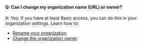 #### Q: Can I change my organization name (URL) or owner?
 
A: Yes. If you have at least Basic access, you can do this in your organization settings. Learn how to:

*	[Rename your organization](/azure/devops/organizations/accounts/rename-vsts-organization).
*	[Change the organization owner](/azure/devops/organizations/accounts/change-organization-ownership-vs).
